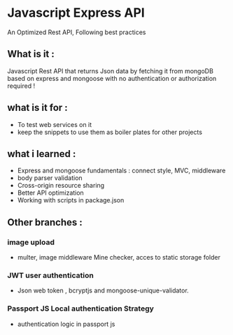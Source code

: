 # Javascript Express API 
An Optimized Rest API, Following best practices 
## What is it :
Javascript Rest API that returns Json data by fetching it from mongoDB 
based on express and mongoose with no authentication or authorization required !
## what is it for :
* To test web services on it 
* keep the snippets to use them as boiler plates for other projects
## what i learned : 
* Express and mongoose fundamentals : connect style, MVC, middleware
* body parser validation 
* Cross-origin resource sharing
* Better API optimization
* Working with scripts in package.json

## Other branches : 
### image upload 
* multer, image middleware Mine checker, acces to static storage folder
### JWT user authentication 
* Json web token , bcryptjs and mongoose-unique-validator.
### Passport JS Local authentication Strategy
* authentication logic in passport js
